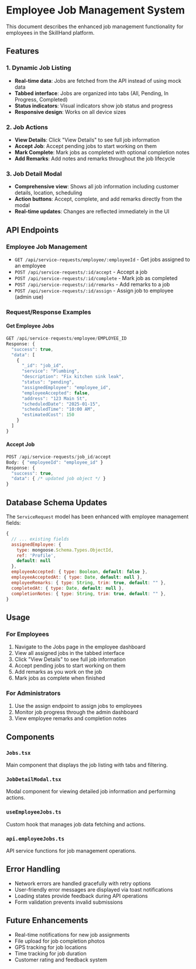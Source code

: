 # Employee Job Management System

This document describes the enhanced job management functionality for employees in the SkillHand platform.

## Features

### 1. Dynamic Job Listing
- **Real-time data**: Jobs are fetched from the API instead of using mock data
- **Tabbed interface**: Jobs are organized into tabs (All, Pending, In Progress, Completed)
- **Status indicators**: Visual indicators show job status and progress
- **Responsive design**: Works on all device sizes

### 2. Job Actions
- **View Details**: Click "View Details" to see full job information
- **Accept Job**: Accept pending jobs to start working on them
- **Mark Complete**: Mark jobs as completed with optional completion notes
- **Add Remarks**: Add notes and remarks throughout the job lifecycle

### 3. Job Detail Modal
- **Comprehensive view**: Shows all job information including customer details, location, scheduling
- **Action buttons**: Accept, complete, and add remarks directly from the modal
- **Real-time updates**: Changes are reflected immediately in the UI

## API Endpoints

### Employee Job Management
- `GET /api/service-requests/employee/:employeeId` - Get jobs assigned to an employee
- `POST /api/service-requests/:id/accept` - Accept a job
- `POST /api/service-requests/:id/complete` - Mark job as completed
- `POST /api/service-requests/:id/remarks` - Add remarks to a job
- `POST /api/service-requests/:id/assign` - Assign job to employee (admin use)

### Request/Response Examples

#### Get Employee Jobs
```javascript
GET /api/service-requests/employee/EMPLOYEE_ID
Response: {
  "success": true,
  "data": [
    {
      "_id": "job_id",
      "service": "Plumbing",
      "description": "Fix kitchen sink leak",
      "status": "pending",
      "assignedEmployee": "employee_id",
      "employeeAccepted": false,
      "address": "123 Main St",
      "scheduledDate": "2025-01-15",
      "scheduledTime": "10:00 AM",
      "estimatedCost": 150
    }
  ]
}
```

#### Accept Job
```javascript
POST /api/service-requests/job_id/accept
Body: { "employeeId": "employee_id" }
Response: {
  "success": true,
  "data": { /* updated job object */ }
}
```

## Database Schema Updates

The `ServiceRequest` model has been enhanced with employee management fields:

```javascript
{
  // ... existing fields
  assignedEmployee: { 
    type: mongoose.Schema.Types.ObjectId, 
    ref: 'Profile',
    default: null 
  },
  employeeAccepted: { type: Boolean, default: false },
  employeeAcceptedAt: { type: Date, default: null },
  employeeRemarks: { type: String, trim: true, default: "" },
  completedAt: { type: Date, default: null },
  completionNotes: { type: String, trim: true, default: "" },
}
```

## Usage

### For Employees
1. Navigate to the Jobs page in the employee dashboard
2. View all assigned jobs in the tabbed interface
3. Click "View Details" to see full job information
4. Accept pending jobs to start working on them
5. Add remarks as you work on the job
6. Mark jobs as complete when finished

### For Administrators
1. Use the assign endpoint to assign jobs to employees
2. Monitor job progress through the admin dashboard
3. View employee remarks and completion notes

## Components

### `Jobs.tsx`
Main component that displays the job listing with tabs and filtering.

### `JobDetailModal.tsx`
Modal component for viewing detailed job information and performing actions.

### `useEmployeeJobs.ts`
Custom hook that manages job data fetching and actions.

### `api.employeeJobs.ts`
API service functions for job management operations.

## Error Handling

- Network errors are handled gracefully with retry options
- User-friendly error messages are displayed via toast notifications
- Loading states provide feedback during API operations
- Form validation prevents invalid submissions

## Future Enhancements

- Real-time notifications for new job assignments
- File upload for job completion photos
- GPS tracking for job locations
- Time tracking for job duration
- Customer rating and feedback system
